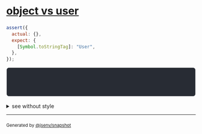 # [object vs user](../../object.test.js#L379)

```js
assert({
  actual: {},
  expect: {
    [Symbol.toStringTag]: "User",
  },
});
```

![img](throw.svg)

<details>
  <summary>see without style</summary>

```console
AssertionError: actual and expect are different

actual: {}
expect: User {}
```

</details>


---

<sub>
  Generated by <a href="https://github.com/jsenv/core/tree/main/packages/tooling/snapshot">@jsenv/snapshot</a>
</sub>
